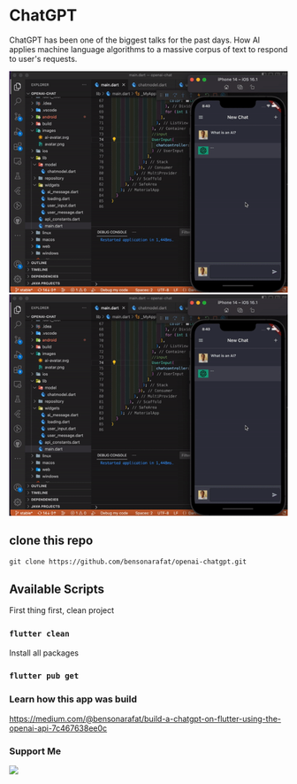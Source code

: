 # ChatGPT 

ChatGPT has been one of the biggest talks for the past days.
How Al applies machine language algorithms to a massive corpus of text to respond to user's requests.

![ScreenShot](/recording/record1.gif)
![ScreenShot](/recording/record1.gif)

## clone this repo

```
git clone https://github.com/bensonarafat/openai-chatgpt.git
```

## Available Scripts

First thing first, clean project 
### `flutter clean` 

Install all packages
### `flutter pub get`

### Learn how this app was build 
https://medium.com/@bensonarafat/build-a-chatgpt-on-flutter-using-the-openai-api-7c467638ee0c
### Support Me

<a href="https://www.buymeacoffee.com/bensonarafat"><img src="https://cdn.buymeacoffee.com/buttons/v2/default-yellow.png" width="200" /></a>
